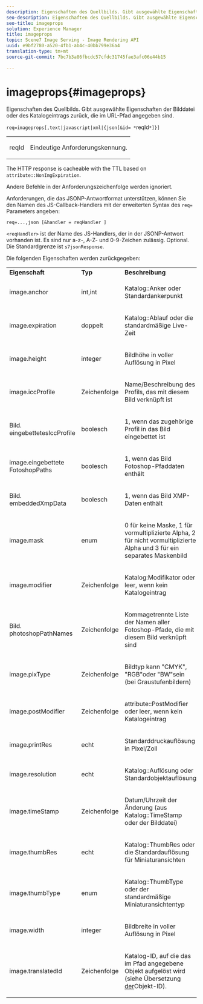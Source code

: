```yaml
---
description: Eigenschaften des Quellbilds. Gibt ausgewählte Eigenschaften der Bilddatei oder des Katalogeintrags zurück, die im URL-Pfad angegeben sind.
seo-description: Eigenschaften des Quellbilds. Gibt ausgewählte Eigenschaften der Bilddatei oder des Katalogeintrags zurück, die im URL-Pfad angegeben sind.
seo-title: imageprops
solution: Experience Manager
title: imageprops
topic: Scene7 Image Serving - Image Rendering API
uuid: e9bf2780-a520-4fb1-ab4c-40bb799e36a4
translation-type: tm+mt
source-git-commit: 7bc7b3a86fbcdc57cfdc31745fae3afc06e44b15

---
```



# imageprops{#imageprops}

Eigenschaften des Quellbilds. Gibt ausgewählte Eigenschaften der Bilddatei oder des Katalogeintrags zurück, die im URL-Pfad angegeben sind.

`req=imageprops[,text|javascript|xml|{json[&id= *`reqId`*]}]`

<table id="simpletable_8E03127D50444CA7878A6B08E866EE2E"> 
 <tr class="strow"> 
  <td class="stentry"> <p><span class="codeph"><span class="varname"> reqId</span></span> </p> </td> 
  <td class="stentry"> <p>Eindeutige Anforderungskennung. </p></td> 
 </tr> 
</table>

The HTTP response is cacheable with the TTL based on `attribute::NonImgExpiration`.

Andere Befehle in der Anforderungszeichenfolge werden ignoriert.

Anforderungen, die das JSONP-Antwortformat unterstützen, können Sie den Namen des JS-Callback-Handlers mit der erweiterten Syntax des `req=` Parameters angeben:

`req=...,json [&handler = reqHandler ]`

`<reqHandler>` ist der Name des JS-Handlers, der in der JSONP-Antwort vorhanden ist. Es sind nur a-z-, A-Z- und 0-9-Zeichen zulässig. Optional. Die Standardgrenze ist `s7jsonResponse`.

Die folgenden Eigenschaften werden zurückgegeben:

<table id="table_5F289E2E21594A5598DF98E65DEDDFA0"> 
 <tbody> 
  <tr> 
   <td> <b> Eigenschaft</b> </td> 
   <td> <b> Typ</b> </td> 
   <td> <b> Beschreibung</b> </td> 
  </tr> 
  <tr> 
   <td> <p> <span class="codeph"> image.anchor</span> </p> </td> 
   <td> <p> int,int </p> </td> 
   <td> <p> <span class="codeph"> Katalog::Anker</span> oder Standardankerpunkt </p> </td> 
  </tr> 
  <tr> 
   <td> <p> <span class="codeph"> image.expiration</span> </p> </td> 
   <td> <p> doppelt </p> </td> 
   <td> <p> <span class="codeph"> Katalog::Ablauf</span> oder die standardmäßige Live-Zeit </p> </td> 
  </tr> 
  <tr> 
   <td> <p> <span class="codeph"> image.height</span> </p> </td> 
   <td> <p> integer </p> </td> 
   <td> <p>Bildhöhe in voller Auflösung in Pixel </p> </td> 
  </tr> 
  <tr> 
   <td> <p> <span class="codeph"> image.iccProfile</span> </p> </td> 
   <td> <p> Zeichenfolge </p> </td> 
   <td> <p> Name/Beschreibung des Profils, das mit diesem Bild verknüpft ist </p> </td> 
  </tr> 
  <tr> 
   <td> <p> <span class="codeph"> Bild. eingebettetesIccProfile</span> </p> </td> 
   <td> <p> boolesch </p> </td> 
   <td> <p> 1, wenn das zugehörige Profil in das Bild eingebettet ist </p> </td> 
  </tr> 
  <tr> 
   <td> <p> <span class="codeph"> image.eingebettete FotoshopPaths</span> </p> </td> 
   <td> <p> boolesch </p> </td> 
   <td> <p> 1, wenn das Bild Fotoshop-Pfaddaten enthält </p> </td> 
  </tr> 
  <tr> 
   <td> <p> <span class="codeph"> Bild. embeddedXmpData</span> </p> </td> 
   <td> <p> boolesch </p> </td> 
   <td> <p> 1, wenn das Bild XMP-Daten enthält </p> </td> 
  </tr> 
  <tr> 
   <td> <p> <span class="codeph"> image.mask</span> </p> </td> 
   <td> <p> enum </p> </td> 
   <td> <p> 0 für keine Maske, 1 für vormultiplizierte Alpha, 2 für nicht vormultiplizierte Alpha und 3 für ein separates Maskenbild </p> </td> 
  </tr> 
  <tr> 
   <td> <p> <span class="codeph"> image.modifier</span> </p> </td> 
   <td> <p> Zeichenfolge </p> </td> 
   <td> <p> <span class="codeph"> Katalog:Modifikator</span> oder leer, wenn kein Katalogeintrag </p> </td> 
  </tr> 
  <tr> 
   <td> <p> <span class="codeph"> Bild. photoshopPathNames</span> </p> </td> 
   <td> <p> Zeichenfolge </p> </td> 
   <td> <p> Kommagetrennte Liste der Namen aller Fotoshop-Pfade, die mit diesem Bild verknüpft sind </p> </td> 
  </tr> 
  <tr> 
   <td> <p> <span class="codeph"> image.pixType</span> </p> </td> 
   <td> <p> Zeichenfolge </p> </td> 
   <td> <p> Bildtyp kann "CMYK", "RGB"oder "BW"sein (bei Graustufenbildern) </p> </td> 
  </tr> 
  <tr> 
   <td> <p> <span class="codeph"> image.postModifier</span> </p> </td> 
   <td> <p> Zeichenfolge </p> </td> 
   <td> <p> <span class="codeph"> attribute::PostModifier</span> oder leer, wenn kein Katalogeintrag </p> </td> 
  </tr> 
  <tr> 
   <td> <p> <span class="codeph"> image.printRes</span> </p> </td> 
   <td> <p> echt </p> </td> 
   <td> <p> Standarddruckauflösung in Pixel/Zoll </p> </td> 
  </tr> 
  <tr> 
   <td> <p> <span class="codeph"> image.resolution</span> </p> </td> 
   <td> <p> echt </p> </td> 
   <td> <p> <span class="codeph"> Katalog::Auflösung</span> oder Standardobjektauflösung </p> </td> 
  </tr> 
  <tr> 
   <td> <p> <span class="codeph"> image.timeStamp</span> </p> </td> 
   <td> <p> Zeichenfolge </p> </td> 
   <td> <p>Datum/Uhrzeit der Änderung (aus <span class="codeph"> Katalog::TimeStamp</span> oder der Bilddatei) </p> </td> 
  </tr> 
  <tr> 
   <td> <p> <span class="codeph"> image.thumbRes</span> </p> </td> 
   <td> <p> echt </p> </td> 
   <td> <p> <span class="codeph"> Katalog::ThumbRes</span> oder die Standardauflösung für Miniaturansichten </p> </td> 
  </tr> 
  <tr> 
   <td> <p> <span class="codeph"> image.thumbType</span> </p> </td> 
   <td> <p> enum </p> </td> 
   <td> <p> <span class="codeph"> Katalog::ThumbType</span> oder der standardmäßige Miniaturansichtentyp </p> </td> 
  </tr> 
  <tr> 
   <td> <p> <span class="codeph"> image.width</span> </p> </td> 
   <td> <p> integer </p> </td> 
   <td> <p> Bildbreite in voller Auflösung in Pixel </p> </td> 
  </tr> 
  <tr> 
   <td> <p> <span class="codeph"> image.translatedId</span> </p> </td> 
   <td> <p> Zeichenfolge </p> </td> 
   <td> <p> Katalog-ID, auf die das im Pfad angegebene <span class="varname"> Objekt</span> aufgelöst wird (siehe Übersetzung <a href="../../../../../../is-api/http-ref/image-serving-api-ref/c-http-protocol-reference/c-syntax-and-features/r-object-id-translation.md#reference-cf3e34e6cbb346d69ded9982bfdef414" type="reference" format="dita" scope="local"> der</a>Objekt-ID). </p> </td> 
  </tr> 
 </tbody> 
</table>

